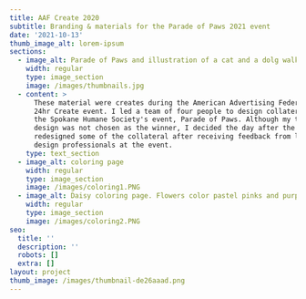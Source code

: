 ```yaml
---
title: AAF Create 2020
subtitle: Branding & materials for the Parade of Paws 2021 event
date: '2021-10-13'
thumb_image_alt: lorem-ipsum
sections:
  - image_alt: Parade of Paws and illustration of a cat and a dolg walking
    width: regular
    type: image_section
    image: /images/thumbnails.jpg
  - content: >
      These material were creates during the American Advertising Federation's
      24hr Create event. I led a team of four people to design collateral for
      the Spokane Humane Society's event, Parade of Paws. Although my team's 
      design was not chosen as the winner, I decided the day after the event to
      redesigned some of the collateral after receiving feedback from local
      design professionals at the event.
    type: text_section
  - image_alt: coloring page
    width: regular
    type: image_section
    image: /images/coloring1.PNG
  - image_alt: Daisy coloring page. Flowers color pastel pinks and purples.
    width: regular
    type: image_section
    image: /images/coloring2.PNG
seo:
  title: ''
  description: ''
  robots: []
  extra: []
layout: project
thumb_image: /images/thumbnail-de26aaad.png
---
```

